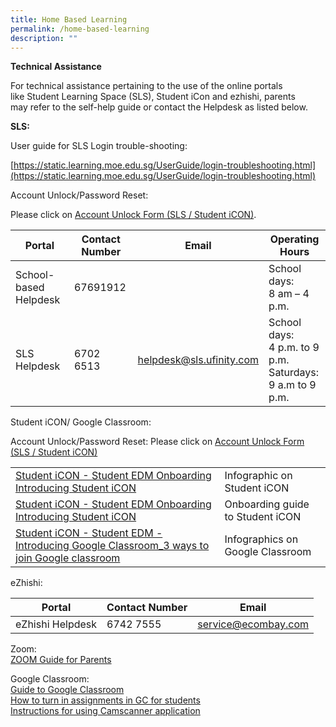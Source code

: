 ```yaml
---
title: Home Based Learning
permalink: /home-based-learning
description: ""
---
```

  
**Technical Assistance**  

For technical assistance pertaining to the use of the online portals like Student Learning Space (SLS), Student iCon and ezhishi, parents may refer to the self-help guide or contact the Helpdesk as listed below. 

 
**SLS:**

User guide for SLS Login trouble-shooting:

[https://static.learning.moe.edu.sg/UserGuide/login-troubleshooting.html](https://static.learning.moe.edu.sg/UserGuide/login-troubleshooting.html)

Account Unlock/Password Reset:

Please click on [Account Unlock Form (SLS / Student iCON)](https://form.gov.sg/#!/61e4c58f80623800135f5afb).



| Portal| Contact Number | Email | Operating Hours|
| -------- | -------- | -------- |-------- |
| School-based Helpdesk   | 67691912     |      | School days:  <br> 8 am – 4 p.m.|
| SLS Helpdesk | 6702 6513 | [helpdesk@sls.ufinity.com](mailto:helpdesk@sls.ufinity.com) | School days:  <br>4 p.m. to 9 p.m.  <br>Saturdays:  <br> 9 a.m to 9 p.m.

Student iCON/ Google Classroom:

Account Unlock/Password Reset: Please click on [Account Unlock Form (SLS / Student iCON)](https://form.gov.sg/#!/61e4c58f80623800135f5afb)



|  |  | 
| -------- | -------- | 
|  [Student iCON - Student EDM Onboarding Introducing Student iCON](https://www.bukitpanjangpri.moe.edu.sg/qql/slot/u146/Home-based%20Learning/Student%20iCON%20-%20Student%20EDM%20Onboarding%20%20Introducing%20Student%20iCON1%20002.pptx)   | Infographic on Student iCON     | 
| [Student iCON - Student EDM Onboarding Introducing Student iCON](https://www.bukitpanjangpri.moe.edu.sg/qql/slot/u146/Home-based%20Learning/Student%20iCON%20-%20Student%20EDM%20Onboarding%20%20Introducing%20Student%20iCON%20002.pptx) | Onboarding guide to Student iCON
| [Student iCON - Student EDM - Introducing Google Classroom_3 ways to join Google classroom](https://www.bukitpanjangpri.moe.edu.sg/qql/slot/u146/Home-based%20Learning/Student%20iCON%20-%20Student%20EDM%20-%20Introducing%20Google%20Classroom_3%20ways%20to%20join%20Google%20classroom%20002.pptx) |Infographics on Google Classroom

eZhishi:

| Portal| Contact Number | Email | 
| -------- | -------- | -------- |
| eZhishi Helpdesk | 6742 7555 | [service@ecombay.com](mailto:service@ecombay.com) 

Zoom:<br>
[ZOOM Guide for Parents](/files/ZOOM%20Guide%20for%20Parents.pdf)

Google Classroom:<br>
[Guide to Google Classroom](/files/Guide%20to%20Google%20Classroom.pdf)<br>
[How to turn in assignments in GC for students](/files/How%20to%20turn%20in%20assignments%20in%20GC%20for%20students.pdf)<br>
[Instructions for using Camscanner application](/files/Instructions%20for%20using%20Camscanner%20application.pdf)